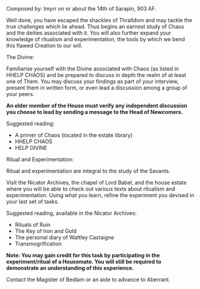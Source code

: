 Composed by: Imyrr on or about the 14th of Sarapin, 903 AF.

Well done, you have escaped the shackles of Thralldom and may tackle the
true challenges which lie ahead. Thus begins an earnest study of Chaos
and the deities associated with it. You will also further expand your
knowledge of ritualism and experimentation, the tools by which we bend
this flawed Creation to our will.



The Divine:

Familiarise yourself with the Divine associated with Chaos (as listed in
HHELP CHAOS) and be prepared to discuss in depth the realm of at least
one of Them. You may discuss your findings as part of your interview,
present them in written form, or even lead a discussion among a group of
your peers.

**An elder member of the House must verify any independent discussion
you choose to lead by sending a message to the Head of Newcomers.**

Suggested reading:
- A primer of Chaos (located in the estate library)
- HHELP CHAOS
- HELP DIVINE

Ritual and Experimentation:

Ritual and experimentation are integral to the study of the Savants.

Visit the Nicator Archives, the chapel of Lord Babel, and the house
estate where you will be able to check out various texts about ritualism
and experimentation. Using what you learn, refine the experiment you
devised in your last set of tasks.

Suggested reading, available in the Nicator Archives:
- Rituals of Ruin
- The Key of Iron and Gold
- The personal diary of Wattley Castaigne
- Transmogrification

**Note: You may gain credit for this task by participating in the
experiment/ritual of a Housemate. You will still be required to
demonstrate an understanding of this experience.**

Contact the Magister of Bedlam or an aide to advance to Aberrant.
